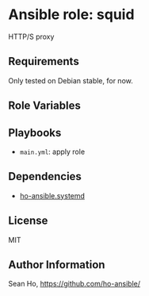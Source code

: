 # Ansible role: squid
HTTP/S proxy

## Requirements
Only tested on Debian stable, for now.

## Role Variables

## Playbooks
+ `main.yml`: apply role

## Dependencies
+ [ho-ansible.systemd](https://github.com/ho-ansible/systemd)

## License
MIT

## Author Information
Sean Ho, https://github.com/ho-ansible/
